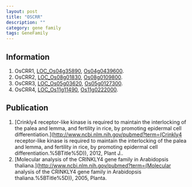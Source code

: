 ```yaml
---
layout: post
title: "OSCRR"
description: ""
category: gene family
tags: GeneFamily
---
```


## Information
1. OsCRR1, [LOC_Os04g35890](http://rice.plantbiology.msu.edu/cgi-bin/ORF_infopage.cgi?orf=LOC_Os04g35890), [Os04g0439600](http://rapdb.dna.affrc.go.jp/viewer/gbrowse_details/irgsp1?name=Os04g0439600).
2. OsCRR2, [LOC_Os08g01830](http://rice.plantbiology.msu.edu/cgi-bin/ORF_infopage.cgi?orf=LOC_Os08g01830), [Os08g0109800](http://rapdb.dna.affrc.go.jp/viewer/gbrowse_details/irgsp1?name=Os08g0109800).
3. OsCRR3, [LOC_Os05g03620](http://rice.plantbiology.msu.edu/cgi-bin/ORF_infopage.cgi?orf=LOC_Os05g03620), [Os05g0127300](http://rapdb.dna.affrc.go.jp/viewer/gbrowse_details/irgsp1?name=Os05g0127300).
4. OsCRR4, [LOC_Os11g11490](http://rice.plantbiology.msu.edu/cgi-bin/ORF_infopage.cgi?orf=LOC_Os11g11490), [Os11g0222000](http://rapdb.dna.affrc.go.jp/viewer/gbrowse_details/irgsp1?name=Os11g0222000).

## Publication
1. [Crinkly4 receptor-like kinase is required to maintain the interlocking of the palea and lemma, and fertility in rice, by promoting epidermal cell differentiation.](http://www.ncbi.nlm.nih.gov/pubmed?term=(Crinkly4 receptor-like kinase is required to maintain the interlocking of the palea and lemma, and fertility in rice, by promoting epidermal cell differentiation.%5BTitle%5D)), 2012, Plant J..
2. [Molecular analysis of the CRINKLY4 gene family in Arabidopsis thaliana.](http://www.ncbi.nlm.nih.gov/pubmed?term=(Molecular analysis of the CRINKLY4 gene family in Arabidopsis thaliana.%5BTitle%5D)), 2005, Planta.


